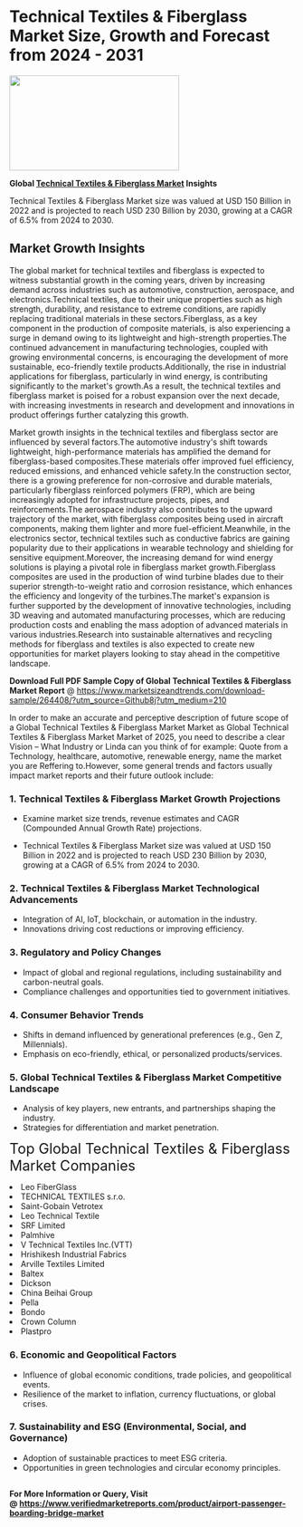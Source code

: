 <H1>Technical Textiles & Fiberglass Market Size, Growth and Forecast from 2024 - 2031</H1><img class="aligncenter size-medium wp-image-584254" src="https://thirdeyenews.in/wp-content/uploads/2024/09/Global-Market-Research-300x168.jpeg" alt="" width="300" height="168" /><p><strong>Global&nbsp;<a href="https://www.marketsizeandtrends.com/download-sample/264408/?utm_source=Github8j?utm_medium=210">Technical Textiles & Fiberglass Market</a> Insights</strong></p><p>Technical Textiles & Fiberglass Market size was valued at USD 150 Billion in 2022 and is projected to reach USD 230 Billion by 2030, growing at a CAGR of 6.5% from 2024 to 2030.</p><p><h2>Market Growth Insights</h2> <p>The global market for technical textiles and fiberglass is expected to witness substantial growth in the coming years, driven by increasing demand across industries such as automotive, construction, aerospace, and electronics.Technical textiles, due to their unique properties such as high strength, durability, and resistance to extreme conditions, are rapidly replacing traditional materials in these sectors.Fiberglass, as a key component in the production of composite materials, is also experiencing a surge in demand owing to its lightweight and high-strength properties.The continued advancement in manufacturing technologies, coupled with growing environmental concerns, is encouraging the development of more sustainable, eco-friendly textile products.Additionally, the rise in industrial applications for fiberglass, particularly in wind energy, is contributing significantly to the market's growth.As a result, the technical textiles and fiberglass market is poised for a robust expansion over the next decade, with increasing investments in research and development and innovations in product offerings further catalyzing this growth.</p> <p>Market growth insights in the technical textiles and fiberglass sector are influenced by several factors.The automotive industry's shift towards lightweight, high-performance materials has amplified the demand for fiberglass-based composites.These materials offer improved fuel efficiency, reduced emissions, and enhanced vehicle safety.In the construction sector, there is a growing preference for non-corrosive and durable materials, particularly fiberglass reinforced polymers (FRP), which are being increasingly adopted for infrastructure projects, pipes, and reinforcements.The aerospace industry also contributes to the upward trajectory of the market, with fiberglass composites being used in aircraft components, making them lighter and more fuel-efficient.Meanwhile, in the electronics sector, technical textiles such as conductive fabrics are gaining popularity due to their applications in wearable technology and shielding for sensitive equipment.Moreover, the increasing demand for wind energy solutions is playing a pivotal role in fiberglass market growth.Fiberglass composites are used in the production of wind turbine blades due to their superior strength-to-weight ratio and corrosion resistance, which enhances the efficiency and longevity of the turbines.The market's expansion is further supported by the development of innovative technologies, including 3D weaving and automated manufacturing processes, which are reducing production costs and enabling the mass adoption of advanced materials in various industries.Research into sustainable alternatives and recycling methods for fiberglass and textiles is also expected to create new opportunities for market players looking to stay ahead in the competitive landscape.</p> <p><span class=""><strong>Download Full PDF Sample Copy of Global Technical Textiles & Fiberglass Market Report</strong> @ <a href="https://www.marketsizeandtrends.com/download-sample/264408/?utm_source=Github8j?utm_medium=210" target="_blank">https://www.marketsizeandtrends.com/download-sample/264408/?utm_source=Github8j?utm_medium=210</a></span></p><p>In order to make an accurate and perceptive description of future scope of a Global&nbsp;Technical Textiles & Fiberglass Market Market as Global&nbsp;Technical Textiles & Fiberglass Market Market of 2025, you need to describe a clear Vision &ndash; What Industry or Linda can you think of for example: Quote from a Technology, healthcare, automotive, renewable energy, name the market you are Reffering to.However, some general trends and factors usually impact market reports and their future outlook include:</p><h3>1.&nbsp;<strong>Technical Textiles & Fiberglass Market Growth Projections</strong></h3><ul><li>Examine market size trends, revenue estimates and CAGR (Compounded Annual Growth Rate) projections.</li><li><p>Technical Textiles & Fiberglass Market size was valued at USD 150 Billion in 2022 and is projected to reach USD 230 Billion by 2030, growing at a CAGR of 6.5% from 2024 to 2030.</p></li></ul><h3>2.&nbsp;<strong>Technical Textiles & Fiberglass Market Technological Advancements</strong></h3><ul><li>Integration of AI, IoT, blockchain, or automation in the industry.</li><li>Innovations driving cost reductions or improving efficiency.</li></ul><h3>3.&nbsp;<strong>Regulatory and Policy Changes</strong></h3><ul><li>Impact of global and regional regulations, including sustainability and carbon-neutral goals.</li><li>Compliance challenges and opportunities tied to government initiatives.</li></ul><h3>4.&nbsp;<strong>Consumer Behavior Trends</strong></h3><ul><li>Shifts in demand influenced by generational preferences (e.g., Gen Z, Millennials).</li><li>Emphasis on eco-friendly, ethical, or personalized products/services.</li></ul><h3>5.&nbsp;<strong>Global Technical Textiles & Fiberglass Market Competitive Landscape</strong></h3><ul><li>Analysis of key players, new entrants, and partnerships shaping the industry.</li><li>Strategies for differentiation and market penetration.</li></ul><p data-pm-slice="1 1 []"><span style="color: inherit; font-family: inherit; font-size: 25px;">Top Global Technical Textiles & Fiberglass Market Companies</span></p><div class="" data-test-id=""><p><li>Leo FiberGlass</li><li> TECHNICAL TEXTILES s.r.o.</li><li> Saint-Gobain Vetrotex</li><li> Leo Technical Textile</li><li> SRF Limited</li><li> Palmhive</li><li> V Technical Textiles Inc.(VTT)</li><li> Hrishikesh Industrial Fabrics</li><li> Arville Textiles Limited</li><li> Baltex</li><li> Dickson</li><li> China Beihai Group</li><li> Pella</li><li> Bondo</li><li> Crown Column</li><li> Plastpro</li></p></div><h3>6.&nbsp;<strong>Economic and Geopolitical Factors</strong></h3><ul><li>Influence of global economic conditions, trade policies, and geopolitical events.</li><li>Resilience of the market to inflation, currency fluctuations, or global crises.</li></ul><h3>7.&nbsp;<strong>Sustainability and ESG (Environmental, Social, and Governance)</strong></h3><ul><li>Adoption of sustainable practices to meet ESG criteria.</li><li>Opportunities in green technologies and circular economy principles.</li></ul><h2><strong style="font-size: 14px;">For More Information or Query, Visit @&nbsp;</strong><a style="background-color: #ffffff; font-size: 14px;" href="https://www.marketsizeandtrends.com/report/technical-textiles-fiberglass-market/" target="_blank">https://www.verifiedmarketreports.com/product/airport-passenger-boarding-bridge-market</a></h2>